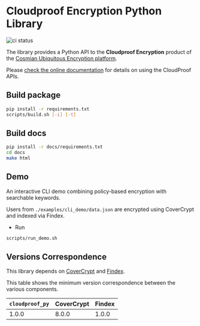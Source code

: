 # Cloudproof Encryption Python Library

![ci status](https://github.com/Cosmian/cloudproof_python/actions/workflows/ci.yml/badge.svg)

The library provides a Python API to the **Cloudproof Encryption** product of the [Cosmian Ubiquitous Encryption platform](https://cosmian.com).

Please [check the online documentation](https://docs.cosmian.com/cloudproof_encryption/use_cases_benefits/) for details on using the CloudProof APIs.

## Build package

```sh
pip install -r requirements.txt
scripts/build.sh [-i] [-t]
```

## Build docs

```sh
pip install -r docs/requirements.txt
cd docs
make html
```

## Demo

An interactive CLI demo combining policy-based encryption with searchable keywords.

Users from `./examples/cli_demo/data.json` are encrypted using CoverCrypt and indexed via Findex.

- Run

```sh
scripts/run_demo.sh
```

## Versions Correspondence

This library depends on [CoverCrypt](https://github.com/Cosmian/cover_crypt) and [Findex](https://github.com/Cosmian/findex).

This table shows the minimum version correspondence between the various components.

| `cloudproof_py` | CoverCrypt | Findex |
| --------------- | ---------- | ------ |
| 1.0.0           | 8.0.0      | 1.0.0  |
